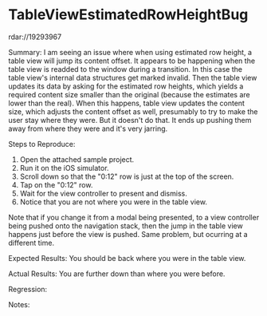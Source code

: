 TableViewEstimatedRowHeightBug
==============================

rdar://19293967

Summary:
I am seeing an issue where when using estimated row height, a table view will jump its content offset. It appears to be
happening when the table view is readded to the window during a transition. In this case the table view's internal data
structures get marked invalid. Then the table view updates its data by asking for the estimated row heights, which yields
a required content size smaller than the original (because the estimates are lower than the real). When this happens,
table view updates the content size, which adjusts the content offset as well, presumably to try to make the user stay
where they were. But it doesn't do that. It ends up pushing them away from where they were and it's very jarring.

Steps to Reproduce:

  1. Open the attached sample project.
  1. Run it on the iOS simulator.
  1. Scroll down so that the "0:12" row is just at the top of the screen.
  1. Tap on the "0:12" row.
  1. Wait for the view controller to present and dismiss.
  1. Notice that you are not where you were in the table view.

Note that if you change it from a modal being presented, to a view controller being pushed onto the navigation stack,
then the jump in the table view happens just before the view is pushed. Same problem, but ocurring at a different time.

Expected Results:
You should be back where you were in the table view.

Actual Results:
You are further down than where you were before.

Regression:

Notes:

